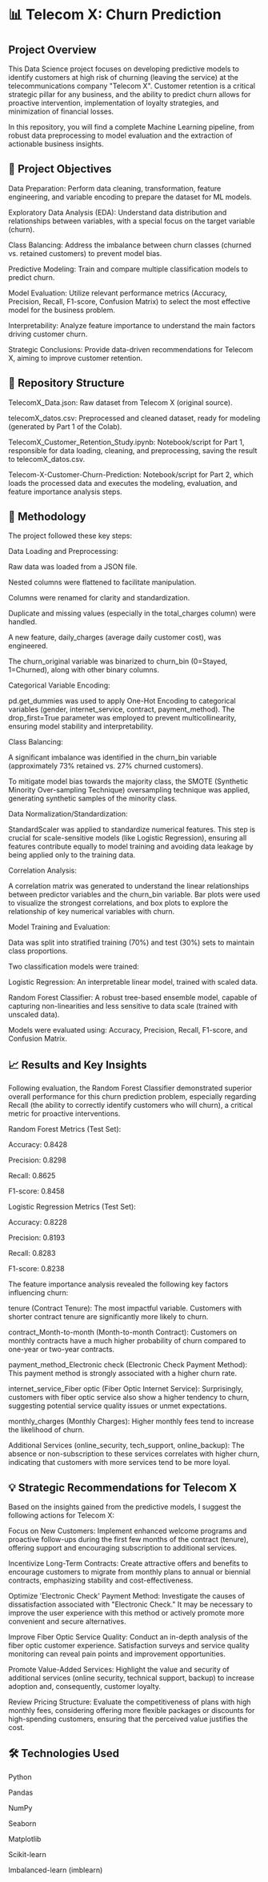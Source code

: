 # 📊 Telecom X: Churn Prediction

## Project Overview
This Data Science project focuses on developing predictive models to identify customers at high risk of churning (leaving the service) at the telecommunications company "Telecom X". Customer retention is a critical strategic pillar for any business, and the ability to predict churn allows for proactive intervention, implementation of loyalty strategies, and minimization of financial losses.

In this repository, you will find a complete Machine Learning pipeline, from robust data preprocessing to model evaluation and the extraction of actionable business insights.

## 🎯 Project Objectives
Data Preparation: Perform data cleaning, transformation, feature engineering, and variable encoding to prepare the dataset for ML models.

Exploratory Data Analysis (EDA): Understand data distribution and relationships between variables, with a special focus on the target variable (churn).

Class Balancing: Address the imbalance between churn classes (churned vs. retained customers) to prevent model bias.

Predictive Modeling: Train and compare multiple classification models to predict churn.

Model Evaluation: Utilize relevant performance metrics (Accuracy, Precision, Recall, F1-score, Confusion Matrix) to select the most effective model for the business problem.

Interpretability: Analyze feature importance to understand the main factors driving customer churn.

Strategic Conclusions: Provide data-driven recommendations for Telecom X, aiming to improve customer retention.

## 📁 Repository Structure
TelecomX_Data.json: Raw dataset from Telecom X (original source).

telecomX_datos.csv: Preprocessed and cleaned dataset, ready for modeling (generated by Part 1 of the Colab).

TelecomX_Customer_Retention_Study.ipynb: Notebook/script for Part 1, responsible for data loading, cleaning, and preprocessing, saving the result to telecomX_datos.csv.

Telecom-X-Customer-Churn-Prediction: Notebook/script for Part 2, which loads the processed data and executes the modeling, evaluation, and feature importance analysis steps.

## 🚀 Methodology
The project followed these key steps:

Data Loading and Preprocessing:

Raw data was loaded from a JSON file.

Nested columns were flattened to facilitate manipulation.

Columns were renamed for clarity and standardization.

Duplicate and missing values (especially in the total_charges column) were handled.

A new feature, daily_charges (average daily customer cost), was engineered.

The churn_original variable was binarized to churn_bin (0=Stayed, 1=Churned), along with other binary columns.

Categorical Variable Encoding:

pd.get_dummies was used to apply One-Hot Encoding to categorical variables (gender, internet_service, contract, payment_method). The drop_first=True parameter was employed to prevent multicollinearity, ensuring model stability and interpretability.

Class Balancing:

A significant imbalance was identified in the churn_bin variable (approximately 73% retained vs. 27% churned customers).

To mitigate model bias towards the majority class, the SMOTE (Synthetic Minority Over-sampling Technique) oversampling technique was applied, generating synthetic samples of the minority class.

Data Normalization/Standardization:

StandardScaler was applied to standardize numerical features. This step is crucial for scale-sensitive models (like Logistic Regression), ensuring all features contribute equally to model training and avoiding data leakage by being applied only to the training data.

Correlation Analysis:

A correlation matrix was generated to understand the linear relationships between predictor variables and the churn_bin variable. Bar plots were used to visualize the strongest correlations, and box plots to explore the relationship of key numerical variables with churn.

Model Training and Evaluation:

Data was split into stratified training (70%) and test (30%) sets to maintain class proportions.

Two classification models were trained:

Logistic Regression: An interpretable linear model, trained with scaled data.

Random Forest Classifier: A robust tree-based ensemble model, capable of capturing non-linearities and less sensitive to data scale (trained with unscaled data).

Models were evaluated using: Accuracy, Precision, Recall, F1-score, and Confusion Matrix.

## 📈 Results and Key Insights
Following evaluation, the Random Forest Classifier demonstrated superior overall performance for this churn prediction problem, especially regarding Recall (the ability to correctly identify customers who will churn), a critical metric for proactive interventions.

Random Forest Metrics (Test Set):

Accuracy: 0.8428

Precision: 0.8298

Recall: 0.8625

F1-score: 0.8458

Logistic Regression Metrics (Test Set):

Accuracy: 0.8228

Precision: 0.8193

Recall: 0.8283

F1-score: 0.8238

The feature importance analysis revealed the following key factors influencing churn:

tenure (Contract Tenure): The most impactful variable. Customers with shorter contract tenure are significantly more likely to churn.

contract_Month-to-month (Month-to-month Contract): Customers on monthly contracts have a much higher probability of churn compared to one-year or two-year contracts.

payment_method_Electronic check (Electronic Check Payment Method): This payment method is strongly associated with a higher churn rate.

internet_service_Fiber optic (Fiber Optic Internet Service): Surprisingly, customers with fiber optic service also show a higher tendency to churn, suggesting potential service quality issues or unmet expectations.

monthly_charges (Monthly Charges): Higher monthly fees tend to increase the likelihood of churn.

Additional Services (online_security, tech_support, online_backup): The absence or non-subscription to these services correlates with higher churn, indicating that customers with more services tend to be more loyal.

## 💡 Strategic Recommendations for Telecom X
Based on the insights gained from the predictive models, I suggest the following actions for Telecom X:

Focus on New Customers: Implement enhanced welcome programs and proactive follow-ups during the first few months of the contract (tenure), offering support and encouraging subscription to additional services.

Incentivize Long-Term Contracts: Create attractive offers and benefits to encourage customers to migrate from monthly plans to annual or biennial contracts, emphasizing stability and cost-effectiveness.

Optimize 'Electronic Check' Payment Method: Investigate the causes of dissatisfaction associated with "Electronic Check." It may be necessary to improve the user experience with this method or actively promote more convenient and secure alternatives.

Improve Fiber Optic Service Quality: Conduct an in-depth analysis of the fiber optic customer experience. Satisfaction surveys and service quality monitoring can reveal pain points and improvement opportunities.

Promote Value-Added Services: Highlight the value and security of additional services (online security, technical support, backup) to increase adoption and, consequently, customer loyalty.

Review Pricing Structure: Evaluate the competitiveness of plans with high monthly fees, considering offering more flexible packages or discounts for high-spending customers, ensuring that the perceived value justifies the cost.

## 🛠️ Technologies Used
Python

Pandas

NumPy

Seaborn

Matplotlib

Scikit-learn

Imbalanced-learn (imblearn)
